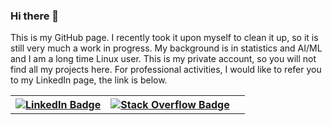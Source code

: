 ### Hi there 👋

This is my GitHub page. I recently took it upon myself to clean it up, so it is still very much a work in progress. My background is in statistics and AI/ML and I am a long time Linux user. This is my private account, so you will not find all my projects here. For professional activities, I would like to refer you to my LinkedIn page, the link is below. 

<center>
  <table border="0" cellpadding="200" width="400" align="center">
    <tr>
      <th> <a href="https://www.linkedin.com/in/pietergeelen/">
      <img src="https://img.shields.io/badge/LinkedIn-blue?style=for-the-badge&logo=linkedin&logoColor=white" alt="LinkedIn Badge"/>
    </a>
      </th>
      <th>  <a href="https://stackoverflow.com/users/10093446/pieter-geelen">
      <img src="https://img.shields.io/badge/stackoverflow-orange?style=for-the-badge&logo=stackoverflow&logoColor=white" alt="Stack Overflow Badge"/>
    </a>
      </th>
      <th><img src="https://komarev.com/ghpvc/?username=psmgeelen&style=flat-square&color=blue" alt=""/></th>
    </tr>
   </table>
</center>



<!--
**psmgeelen/psmgeelen** is a ✨ _special_ ✨ repository because its `README.md` (this file) appears on your GitHub profile.

Here are some ideas to get you started:

- 🔭 I’m currently working on ...
- 🌱 I’m currently learning ...
- 👯 I’m looking to collaborate on ...
- 🤔 I’m looking for help with ...
- 💬 Ask me about ...
- 📫 How to reach me: ...
- 😄 Pronouns: ...
- ⚡ Fun fact: ...
-->
